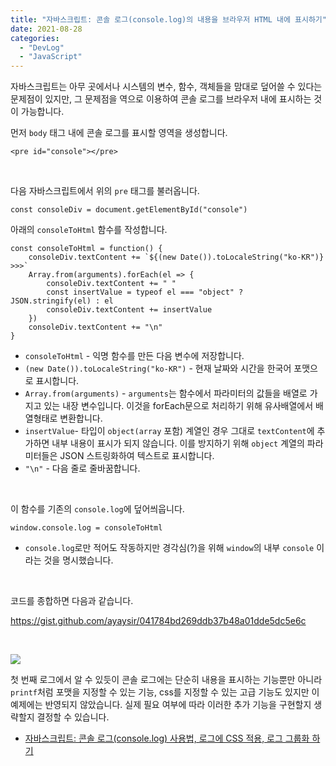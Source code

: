 ```yaml
---
title: "자바스크립트: 콘솔 로그(console.log)의 내용을 브라우저 HTML 내에 표시하기"
date: 2021-08-28
categories: 
  - "DevLog"
  - "JavaScript"
---
```


자바스크립트는 아무 곳에서나 시스템의 변수, 함수, 객체들을 맘대로 덮어쓸 수 있다는 문제점이 있지만, 그 문제점을 역으로 이용하여 콘솔 로그를 브라우저 내에 표시하는 것이 가능합니다.

먼저 `body` 태그 내에 콘솔 로그를 표시할 영역을 생성합니다.

```
<pre id="console"></pre>
```

 

다음 자바스크립트에서 위의 `pre` 태그를 불러옵니다.

```
const consoleDiv = document.getElementById("console")
```

아래의 `consoleToHtml` 함수를 작성합니다.

```
const consoleToHtml = function() {
    consoleDiv.textContent += `${(new Date()).toLocaleString("ko-KR")} >>>`
    Array.from(arguments).forEach(el => {
        consoleDiv.textContent += " "
        const insertValue = typeof el === "object" ? JSON.stringify(el) : el
        consoleDiv.textContent += insertValue
    })
    consoleDiv.textContent += "\n"
}
```

- `consoleToHtml` - 익명 함수를 만든 다음 변수에 저장합니다.
- `(new Date()).toLocaleString("ko-KR")` - 현재 날짜와 시간을 한국어 포맷으로 표시합니다.
- `Array.from(arguments)` - `arguments`는 함수에서 파라미터의 값들을 배열로 가지고 있는 내장 변수입니다. 이것을 forEach문으로 처리하기 위해 유사배열에서 배열형태로 변환합니다.
- `insertValue`\- 타입이 `object(array` 포함) 계열인 경우 그대로 `textContent`에 추가하면 내부 내용이 표시가 되지 않습니다. 이를 방지하기 위해 `object` 계열의 파라미터들은 JSON 스트링화하여 텍스트로 표시합니다.
- `"\n"` - 다음 줄로 줄바꿈합니다.

 

이 함수를 기존의 `console.log`에 덮어씌웁니다.

```
window.console.log = consoleToHtml
```

- `console.log`로만 적어도 작동하지만 경각심(?)을 위해 `window`의 내부 `console` 이라는 것을 명시했습니다.

 

코드를 종합하면 다음과 같습니다.

https://gist.github.com/ayaysir/041784bd269ddb37b48a01dde5dc5e6c

 

 ![](/assets/img/wp-content/uploads/2021/08/스크린샷-2021-08-28-오후-9.03.14.jpg)

첫 번째 로그에서 알 수 있듯이 콘솔 로그에는 단순히 내용을 표시하는 기능뿐만 아니라 `printf`처럼 포맷을 지정할 수 있는 기능, css를 지정할 수 있는 고급 기능도 있지만 이 예제에는 반영되지 않았습니다. 실제 필요 여부에 따라 이러한 추가 기능을 구현할지 생략할지 결정할 수 있습니다.

- [자바스크립트: 콘솔 로그(console.log) 사용법, 로그에 CSS 적용, 로그 그룹화 하기](http://yoonbumtae.com/?p=612)
